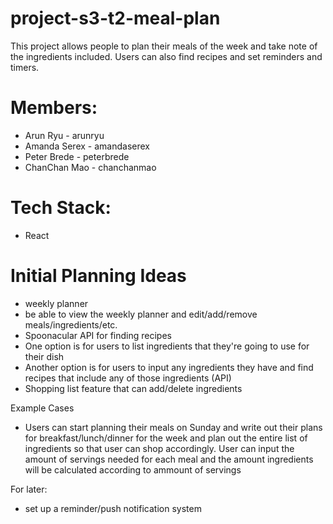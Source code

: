 # project-s3-t2-meal-plan

This project allows people to plan their meals of the week and take note of the ingredients included. Users can also find recipes and set reminders and timers.

# Members:
* Arun Ryu - arunryu
* Amanda Serex - amandaserex
* Peter Brede - peterbrede
* ChanChan Mao - chanchanmao

# Tech Stack:
* React

# Initial Planning Ideas
* weekly planner
* be able to view the weekly planner and edit/add/remove meals/ingredients/etc.
* Spoonacular API for finding recipes
* One option is for users to list ingredients that they're going to use for their dish
* Another option is for users to input any ingredients they have and find recipes that include any of those ingredients (API)
* Shopping list feature that can add/delete ingredients

Example Cases
* Users can start planning their meals on Sunday and write out their plans for breakfast/lunch/dinner for the week and plan out the entire list of ingredients so that user can shop accordingly. User can input the amount of servings needed for each meal and the amount ingredients will be calculated according to ammount of servings

For later:
* set up a reminder/push notification system

